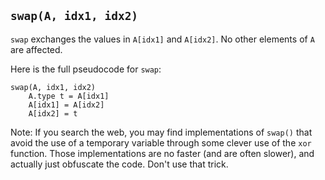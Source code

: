 ## `swap(A, idx1, idx2)`
`swap` exchanges the values in `A[idx1]` and `A[idx2]`.  No other elements of `A` are affected.

Here is the full pseudocode for `swap`:
```
swap(A, idx1, idx2)
    A.type t = A[idx1]
    A[idx1] = A[idx2]
    A[idx2] = t
```
Note: If you search the web, you may find implementations of `swap()` that avoid the use of a temporary variable
through some clever use of the `xor` function.
Those implementations are no faster (and are often slower), and actually just obfuscate the code.
Don't use that trick.
